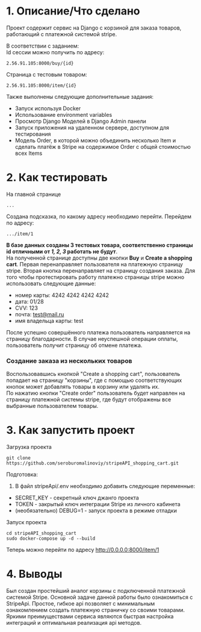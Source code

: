 # 1. Описание/Что сделано
Проект содержит сервис на Django c корзиной для заказа товаров, работающий с платежной системой stripe.  

В соответствии с заданием:  
Id сессии можно получить по адресу:
```
2.56.91.105:8000/buy/{id}
```
Страница с тестовым товаром:  
```
2.56.91.105:8000/item/{id}
```

Также выполнены следующие дополнительные задания:  
- Запуск используя Docker
- Использование environment variables
- Просмотр Django Моделей в Django Admin панели
- Запуск приложения на удаленном сервере, доступном для тестирования
- Модель Order, в которой можно объединить несколько Item и сделать платёж в Stripe на содержимое Order c общей стоимостью всех Items


# 2. Как тестировать
На главной странице 
```
... 
```
Создана подсказка, по какому адресу необходимо перейти.
Перейдем по адресу:
```
.../item/1
```
**В базе данных созданы 3 тестовых товара, соответственно страницы id отличными от *1, 2, 3* работать не будут**.  
На полученной странице доступны две кнопки **Buy** и **Create a shopping cart**. Первая перенаправляет пользователя 
на платежную страницу stripe. Вторая кнопка перенаправляет на страницу создания заказа.
Для того чтобы протестировать работу платежно страницы stripe можно использовать следующие данные:  
- номер карты: 4242 4242 4242 4242  
- дата: 01/28  
- CVV: 123  
- почта: test@mail.ru
- имя владельца карты: test

После успешно совершённого платежа пользователь направляется на страницу благодарности. В случае неуспешной операции 
оплаты, пользователь получит страницу об отмене платежа.
### Создание заказа из нескольких товаров  
Воспользовавшись кнопкой "Create a shopping cart", пользователь попадает на страницу "корзины", где с помощью 
соответствующих 
кнопок может добавлять товары в корзину или удалять их.  
По нажатию кнопки "Create order" пользователь будет направлен на страницу платежной системы stripe, где будут 
отображены все выбранные пользователем товары.

# 3. Как запустить проект
Загрузка проекта
``` 
git clone https://github.com/seroburomalinoviy/stripeAPI_shopping_cart.git
```
Подготовка:  
1. В файл stripeApi/.env необходимо добавить следующие переменные:  
- SECRET_KEY - секретный ключ джанго проекта
- TOKEN - закрытый ключ интеграции Stripe из личного кабинета
- (необязательно) DEBUG=1 - запуск проекта в режиме отладки

Запуск проекта
```
cd stripeAPI_shopping_cart
sudo docker-compose up -d --build
```
Теперь можно перейти по адресу http://0.0.0.0:8000/item/1

# 4. Выводы
Был создан простейший аналог корзины с подключенной платежной системой Stripe.
Основной задаче данной работы было ознакомиться с StripeApi. Простое, гибкое api позволяет с минимальным 
ознакомлением создать платежную страничку со своими товарами. Яркими преимуществами сервиса являются быстрая 
настройка интеграций и оптимальная реализация api методов. 






